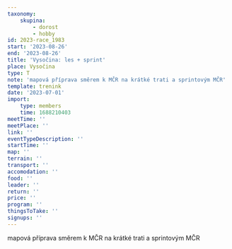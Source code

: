 ```yaml
---
taxonomy:
    skupina:
        - dorost
        - hobby
id: 2023-race_1983
start: '2023-08-26'
end: '2023-08-26'
title: 'Vysočina: les + sprint'
place: Vysočina
type: T
note: 'mapová příprava směrem k MČR na krátké trati a sprintovým MČR'
template: trenink
date: '2023-07-01'
import:
    type: members
    time: 1688210403
meetTime: ''
meetPlace: ''
link: ''
eventTypeDescription: ''
startTime: ''
map: ''
terrain: ''
transport: ''
accomodation: ''
food: ''
leader: ''
return: ''
price: ''
program: ''
thingsToTake: ''
signups: ''
---
```


mapová příprava směrem k MČR na krátké trati a sprintovým MČR
